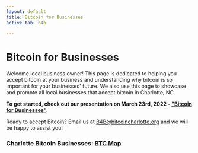 ```yaml
---
layout: default
title: Bitcoin for Businesses
active_tab: b4b

---
```

# Bitcoin for Businesses


Welcome local business owner! This page is dedicated to helping you accept bitcoin at your business and understanding why bitcoin is so important for your businesses' future. We also use this page to showcase and promote all local businesses that accept bitcoin in Charlotte, NC. 

**To get started, check out our presentation on March 23rd, 2022 - ["Bitcoin for Businesses"](/event-2022-03-23).**

Ready to accept Bitcoin? Email us at [B4B@bitcoincharlotte.org](mailto:B4B@bitcoincharlotte.org) and we will be happy to assist you! 


### Charlotte Bitcoin Businesses: [BTC Map](https://btcmap.org/community/bitcoin-charlotte)



<!-- ###Delgados Fuego 
  - Hodls Bitcoin
  - Bitcoin Only
  - [website](https://delgadosfuego.com/)
  - [instagram](https://www.instagram.com/delgadosfuego/)

###Southern Strain
  - Hodls Bitcoin
  - Bitcoin Only
  - [website](https://www.southernstrainbrewing.com/plazamidwood)
  - [instagram](https://www.instagram.com/southernstrain_plazamidwood/) 

###Steak 'n Hoagie Shop
  - [location](https://maps.google.com/?q=4390+Potter+Rd,+Matthews,+NC+28104)


Top of List Criteria
- Hodls Bitcoin - Holds bitcoin on balance sheet, does not sell it all for USD.
- Bitcoin Only - Does not accept altcoins.
- Runs a Node - Runs a bitcoin node and private bitcoin payserver in house.

 -->
